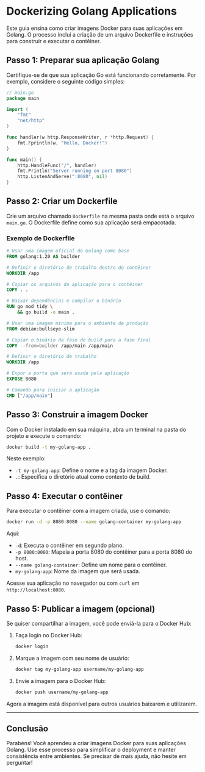 # Dockerizing Golang Applications

Este guia ensina como criar imagens Docker para suas aplicações em Golang. O processo inclui a criação de um arquivo Dockerfile e instruções para construir e executar o contêiner.

## Passo 1: Preparar sua aplicação Golang

Certifique-se de que sua aplicação Go está funcionando corretamente. Por exemplo, considere o seguinte código simples:

```go
// main.go
package main

import (
    "fmt"
    "net/http"
)

func handler(w http.ResponseWriter, r *http.Request) {
    fmt.Fprintln(w, "Hello, Docker!")
}

func main() {
    http.HandleFunc("/", handler)
    fmt.Println("Server running on port 8080")
    http.ListenAndServe(":8080", nil)
}
```

## Passo 2: Criar um Dockerfile

Crie um arquivo chamado `Dockerfile` na mesma pasta onde está o arquivo `main.go`. O Dockerfile define como sua aplicação será empacotada.

### Exemplo de Dockerfile

```dockerfile
# Usar uma imagem oficial do Golang como base
FROM golang:1.20 AS builder

# Definir o diretório de trabalho dentro do contêiner
WORKDIR /app

# Copiar os arquivos da aplicação para o contêiner
COPY . .

# Baixar dependências e compilar o binário
RUN go mod tidy \
    && go build -o main .

# Usar uma imagem mínima para o ambiente de produção
FROM debian:bullseye-slim

# Copiar o binário da fase de build para a fase final
COPY --from=builder /app/main /app/main

# Definir o diretório de trabalho
WORKDIR /app

# Expor a porta que será usada pela aplicação
EXPOSE 8080

# Comando para iniciar a aplicação
CMD ["/app/main"]
```

## Passo 3: Construir a imagem Docker

Com o Docker instalado em sua máquina, abra um terminal na pasta do projeto e execute o comando:

```bash
docker build -t my-golang-app .
```

Neste exemplo:
- `-t my-golang-app`: Define o nome e a tag da imagem Docker.
- `.`: Especifica o diretório atual como contexto de build.

## Passo 4: Executar o contêiner

Para executar o contêiner com a imagem criada, use o comando:

```bash
docker run -d -p 8080:8080 --name golang-container my-golang-app
```

Aqui:
- `-d`: Executa o contêiner em segundo plano.
- `-p 8080:8080`: Mapeia a porta 8080 do contêiner para a porta 8080 do host.
- `--name golang-container`: Define um nome para o contêiner.
- `my-golang-app`: Nome da imagem que será usada.

Acesse sua aplicação no navegador ou com `curl` em `http://localhost:8080`.

## Passo 5: Publicar a imagem (opcional)

Se quiser compartilhar a imagem, você pode enviá-la para o Docker Hub:

1. Faça login no Docker Hub:
   ```bash
   docker login
   ```

2. Marque a imagem com seu nome de usuário:
   ```bash
   docker tag my-golang-app username/my-golang-app
   ```

3. Envie a imagem para o Docker Hub:
   ```bash
   docker push username/my-golang-app
   ```

Agora a imagem está disponível para outros usuários baixarem e utilizarem.

---

## Conclusão

Parabéns! Você aprendeu a criar imagens Docker para suas aplicações Golang. Use esse processo para simplificar o deployment e manter consistência entre ambientes. Se precisar de mais ajuda, não hesite em perguntar!
